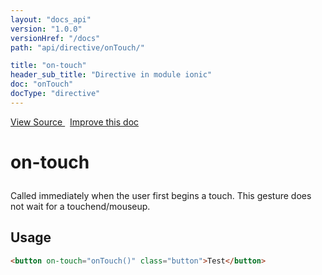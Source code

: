 ```yaml
---
layout: "docs_api"
version: "1.0.0"
versionHref: "/docs"
path: "api/directive/onTouch/"

title: "on-touch"
header_sub_title: "Directive in module ionic"
doc: "onTouch"
docType: "directive"
---
```


<div class="improve-docs">
  <a href='http://github.com/driftyco/ionic/tree/master/js/angular/directive/gesture.js#L57'>
    View Source
  </a>
  &nbsp;
  <a href='http://github.com/driftyco/ionic/edit/master/js/angular/directive/gesture.js#L57'>
    Improve this doc
  </a>
</div>




<h1 class="api-title">

  on-touch



</h1>





Called immediately when the user first begins a touch. This
gesture does not wait for a touchend/mouseup.








  
<h2 id="usage">Usage</h2>
  
```html
<button on-touch="onTouch()" class="button">Test</button>
```
  
  

  





